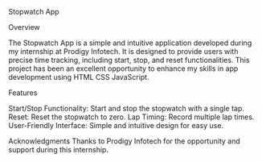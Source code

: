 Stopwatch App

Overview

The Stopwatch App is a simple and intuitive application developed during my internship at Prodigy Infotech. It is designed to provide users with precise time tracking, including start, stop, and reset functionalities. This project has been an excellent opportunity to enhance my skills in app development using HTML CSS JavaScript.

Features

Start/Stop Functionality: Start and stop the stopwatch with a single tap. Reset: Reset the stopwatch to zero. Lap Timing: Record multiple lap times. User-Friendly Interface: Simple and intuitive design for easy use.


Acknowledgments Thanks to Prodigy Infotech for the opportunity and support during this internship.
